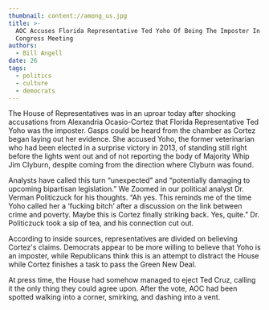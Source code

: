 ```yaml
---
thumbnail: content://among_us.jpg
title: >-
  AOC Accuses Florida Representative Ted Yoho Of Being The Imposter In Emergency
  Congress Meeting
authors:
  - Bill Angell
date: 26
tags:
  - politics
  - culture
  - democrats
---
```


The House of Representatives was in an uproar today after shocking accusations from Alexandria Ocasio-Cortez that Florida Representative Ted Yoho was the imposter. Gasps could be heard from the chamber as Cortez began laying out her evidence. She accused Yoho, the former veterinarian who had been elected in a surprise victory in 2013, of standing still right before the lights went out and of not reporting the body of Majority Whip Jim Clyburn, despite coming from the direction where Clyburn was found.

Analysts have called this turn “unexpected” and “potentially damaging to upcoming bipartisan legislation.” We Zoomed in our political analyst Dr. Verman Politiczuck for his thoughts. “Ah yes. This reminds me of the time Yoho called her a ‘fucking bitch’ after a discussion on the link between crime and poverty. Maybe this is Cortez finally striking back. Yes, quite.” Dr. Politiczuck took a sip of tea, and his connection cut out.

According to inside sources, representatives are divided on believing Cortez's claims. Democrats appear to be more willing to believe that Yoho is an imposter, while Republicans think this is an attempt to distract the House while Cortez finishes a task to pass the Green New Deal.

At press time, the House had somehow managed to eject Ted Cruz, calling it the only thing they could agree upon. After the vote, AOC had been spotted walking into a corner, smirking, and dashing into a vent.
